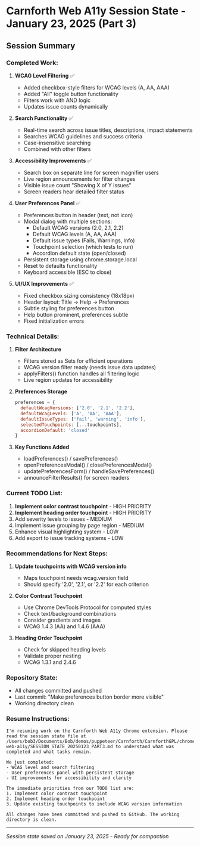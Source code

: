 # Carnforth Web A11y Session State - January 23, 2025 (Part 3)

## Session Summary

### Completed Work:

1. **WCAG Level Filtering** ✅
   - Added checkbox-style filters for WCAG levels (A, AA, AAA)
   - Added "All" toggle button functionality
   - Filters work with AND logic
   - Updates issue counts dynamically

2. **Search Functionality** ✅
   - Real-time search across issue titles, descriptions, impact statements
   - Searches WCAG guidelines and success criteria
   - Case-insensitive searching
   - Combined with other filters

3. **Accessibility Improvements** ✅
   - Search box on separate line for screen magnifier users
   - Live region announcements for filter changes
   - Visible issue count "Showing X of Y issues"
   - Screen readers hear detailed filter status

4. **User Preferences Panel** ✅
   - Preferences button in header (text, not icon)
   - Modal dialog with multiple sections:
     - Default WCAG versions (2.0, 2.1, 2.2)
     - Default WCAG levels (A, AA, AAA)
     - Default issue types (Fails, Warnings, Info)
     - Touchpoint selection (which tests to run)
     - Accordion default state (open/closed)
   - Persistent storage using chrome.storage.local
   - Reset to defaults functionality
   - Keyboard accessible (ESC to close)

5. **UI/UX Improvements** ✅
   - Fixed checkbox sizing consistency (18x18px)
   - Header layout: Title → Help → Preferences
   - Subtle styling for preferences button
   - Help button prominent, preferences subtle
   - Fixed initialization errors

### Technical Details:

1. **Filter Architecture**
   - Filters stored as Sets for efficient operations
   - WCAG version filter ready (needs issue data updates)
   - applyFilters() function handles all filtering logic
   - Live region updates for accessibility

2. **Preferences Storage**
   ```javascript
   preferences = {
     defaultWcagVersions: ['2.0', '2.1', '2.2'],
     defaultWcagLevels: ['A', 'AA', 'AAA'],
     defaultIssueTypes: ['fail', 'warning', 'info'],
     selectedTouchpoints: [...touchpoints],
     accordionDefault: 'closed'
   }
   ```

3. **Key Functions Added**
   - loadPreferences() / savePreferences()
   - openPreferencesModal() / closePreferencesModal()
   - updatePreferencesForm() / handleSavePreferences()
   - announceFilterResults() for screen readers

### Current TODO List:

1. **Implement color contrast touchpoint** - HIGH PRIORITY
2. **Implement heading order touchpoint** - HIGH PRIORITY
3. Add severity levels to issues - MEDIUM
4. Implement issue grouping by page region - MEDIUM
5. Enhance visual highlighting system - LOW
6. Add export to issue tracking systems - LOW

### Recommendations for Next Steps:

1. **Update touchpoints with WCAG version info**
   - Maps touchpoint needs wcag.version field
   - Should specify '2.0', '2.1', or '2.2' for each criterion

2. **Color Contrast Touchpoint**
   - Use Chrome DevTools Protocol for computed styles
   - Check text/background combinations
   - Consider gradients and images
   - WCAG 1.4.3 (AA) and 1.4.6 (AAA)

3. **Heading Order Touchpoint**
   - Check for skipped heading levels
   - Validate proper nesting
   - WCAG 1.3.1 and 2.4.6

### Repository State:
- All changes committed and pushed
- Last commit: "Make preferences button border more visible"
- Working directory clean

### Resume Instructions:

```
I'm resuming work on the Carnforth Web A11y Chrome extension. Please read the session state file at /Users/bob3/Documents/Bob/demos/puppeteer/Carnforth/CarnforthGPL/chrome_carnforth_plugin/carnforth-web-a11y/SESSION_STATE_20250123_PART3.md to understand what was completed and what tasks remain.

We just completed:
- WCAG level and search filtering
- User preferences panel with persistent storage
- UI improvements for accessibility and clarity

The immediate priorities from our TODO list are:
1. Implement color contrast touchpoint
2. Implement heading order touchpoint
3. Update existing touchpoints to include WCAG version information

All changes have been committed and pushed to GitHub. The working directory is clean.
```

---
*Session state saved on January 23, 2025 - Ready for compaction*